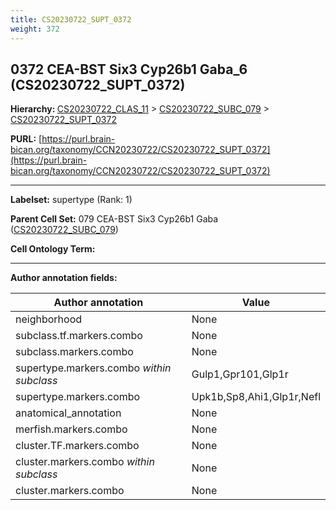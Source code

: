 ```yaml
---
title: CS20230722_SUPT_0372
weight: 372
---
```

## 0372 CEA-BST Six3 Cyp26b1 Gaba_6 (CS20230722_SUPT_0372)
<b>Hierarchy: </b>
[CS20230722_CLAS_11](../CS20230722_CLAS_11) >
[CS20230722_SUBC_079](../CS20230722_SUBC_079) >
[CS20230722_SUPT_0372](../CS20230722_SUPT_0372)

**PURL:** [https://purl.brain-bican.org/taxonomy/CCN20230722/CS20230722_SUPT_0372](https://purl.brain-bican.org/taxonomy/CCN20230722/CS20230722_SUPT_0372)

---


**Labelset:** supertype (Rank: 1)

**Parent Cell Set:** 079 CEA-BST Six3 Cyp26b1 Gaba ([CS20230722_SUBC_079](../CS20230722_SUBC_079))



**Cell Ontology Term:** 

[MARKER GENES.]: #


---

[TRANSFERRED ANNOTATIONS.]: #


[AUTHOR ANNOTATION FIELDS.]: #


**Author annotation fields:**

| Author annotation | Value |
|-------------------|-------|
|neighborhood|None|
|subclass.tf.markers.combo|None|
|subclass.markers.combo|None|
|supertype.markers.combo _within subclass_|Gulp1,Gpr101,Glp1r|
|supertype.markers.combo|Upk1b,Sp8,Ahi1,Glp1r,Nefl|
|anatomical_annotation|None|
|merfish.markers.combo|None|
|cluster.TF.markers.combo|None|
|cluster.markers.combo _within subclass_|None|
|cluster.markers.combo|None|
